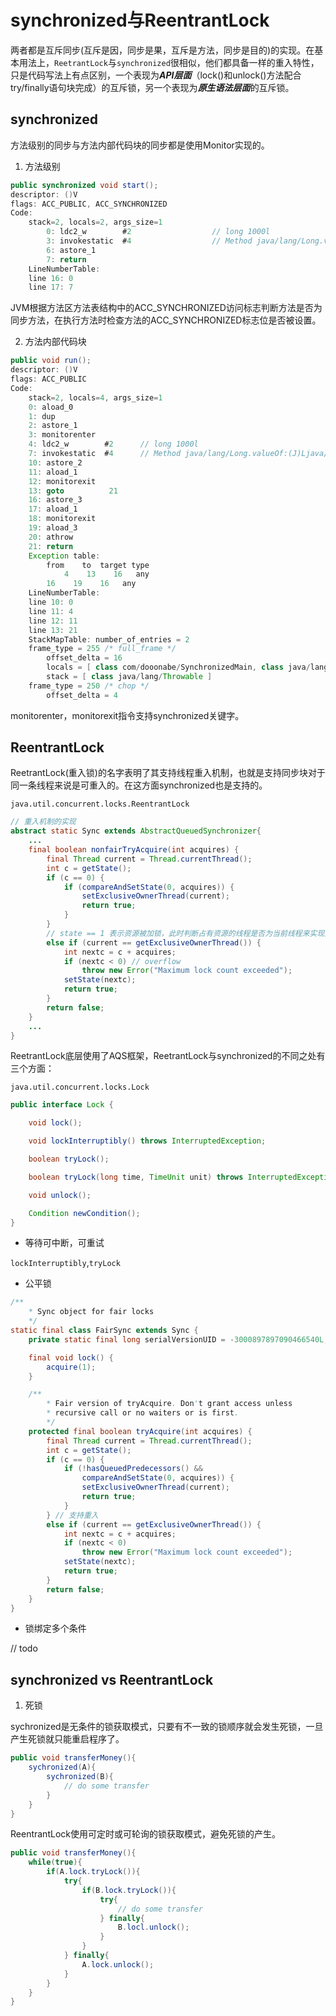 # synchronized与ReentrantLock
两者都是互斥同步(互斥是因，同步是果，互斥是方法，同步是目的)的实现。在基本用法上，`ReetrantLock`与`synchronized`很相似，他们都具备一样的重入特性，只是代码写法上有点区别，一个表现为***API层面***（lock()和unlock()方法配合try/finally语句块完成）的互斥锁，另一个表现为***原生语法层面***的互斥锁。

## synchronized
方法级别的同步与方法内部代码块的同步都是使用Monitor实现的。

1. 方法级别
```Java
public synchronized void start();
descriptor: ()V
flags: ACC_PUBLIC, ACC_SYNCHRONIZED
Code:
    stack=2, locals=2, args_size=1
        0: ldc2_w        #2                  // long 1000l
        3: invokestatic  #4                  // Method java/lang/Long.valueOf:(J)Ljava/lang/Long;
        6: astore_1
        7: return
    LineNumberTable:
    line 16: 0
    line 17: 7
```
JVM根据方法区方法表结构中的ACC_SYNCHRONIZED访问标志判断方法是否为同步方法，在执行方法时检查方法的ACC_SYNCHRONIZED标志位是否被设置。

2. 方法内部代码块
```Java
public void run();
descriptor: ()V
flags: ACC_PUBLIC
Code:
    stack=2, locals=4, args_size=1
    0: aload_0
    1: dup
    2: astore_1
    3: monitorenter
    4: ldc2_w        #2      // long 1000l
    7: invokestatic  #4      // Method java/lang/Long.valueOf:(J)Ljava/lang/Long;
    10: astore_2
    11: aload_1
    12: monitorexit
    13: goto          21
    16: astore_3
    17: aload_1
    18: monitorexit
    19: aload_3
    20: athrow
    21: return
    Exception table:
        from    to  target type
            4    13    16   any
        16    19    16   any
    LineNumberTable:
    line 10: 0
    line 11: 4
    line 12: 11
    line 13: 21
    StackMapTable: number_of_entries = 2
    frame_type = 255 /* full_frame */
        offset_delta = 16
        locals = [ class com/dooonabe/SynchronizedMain, class java/lang/Object ]
        stack = [ class java/lang/Throwable ]
    frame_type = 250 /* chop */
        offset_delta = 4

```
monitorenter，monitorexit指令支持synchronized关键字。

## ReentrantLock
ReetrantLock(重入锁)的名字表明了其支持线程重入机制，也就是支持同步块对于同一条线程来说是可重入的。在这方面synchronized也是支持的。

`java.util.concurrent.locks.ReentrantLock`
```Java
// 重入机制的实现
abstract static Sync extends AbstractQueuedSynchronizer{
    ...
    final boolean nonfairTryAcquire(int acquires) {
        final Thread current = Thread.currentThread();
        int c = getState();
        if (c == 0) {
            if (compareAndSetState(0, acquires)) {
                setExclusiveOwnerThread(current);
                return true;
            }
        }
        // state == 1 表示资源被加锁，此时判断占有资源的线程是否为当前线程来实现重入机制
        else if (current == getExclusiveOwnerThread()) {
            int nextc = c + acquires;
            if (nextc < 0) // overflow
                throw new Error("Maximum lock count exceeded");
            setState(nextc);
            return true;
        }
        return false;
    }
    ...
}

```

ReetrantLock底层使用了AQS框架，ReetrantLock与synchronized的不同之处有三个方面：

`java.util.concurrent.locks.Lock`
```Java
public interface Lock {

    void lock();

    void lockInterruptibly() throws InterruptedException;

    boolean tryLock();

    boolean tryLock(long time, TimeUnit unit) throws InterruptedException;

    void unlock();

    Condition newCondition();
}
```

- 等待可中断，可重试

`lockInterruptibly`,`tryLock`

- 公平锁
```Java
/**
    * Sync object for fair locks
    */
static final class FairSync extends Sync {
    private static final long serialVersionUID = -3000897897090466540L;

    final void lock() {
        acquire(1);
    }

    /**
        * Fair version of tryAcquire. Don't grant access unless
        * recursive call or no waiters or is first.
        */
    protected final boolean tryAcquire(int acquires) {
        final Thread current = Thread.currentThread();
        int c = getState();
        if (c == 0) {
            if (!hasQueuedPredecessors() &&
                compareAndSetState(0, acquires)) {
                setExclusiveOwnerThread(current);
                return true;
            }
        } // 支持重入
        else if (current == getExclusiveOwnerThread()) {
            int nextc = c + acquires;
            if (nextc < 0)
                throw new Error("Maximum lock count exceeded");
            setState(nextc);
            return true;
        }
        return false;
    }
}
```
- 锁绑定多个条件

// todo

## synchronized vs ReentrantLock

1. 死锁

sychronized是无条件的锁获取模式，只要有不一致的锁顺序就会发生死锁，一旦产生死锁就只能重启程序了。
```Java
public void transferMoney(){
    sychronized(A){
        sychronized(B){
            // do some transfer
        }
    }
}
```

ReentrantLock使用可定时或可轮询的锁获取模式，避免死锁的产生。
```Java
public void transferMoney(){
    while(true){
        if(A.lock.tryLock()){
            try{
                if(B.lock.tryLock()){
                    try{
                        // do some transfer
                    } finally{
                        B.locl.unlock();
                    }
                }
            } finally{
                A.lock.unlock();
            }
        }
    }
}
```


